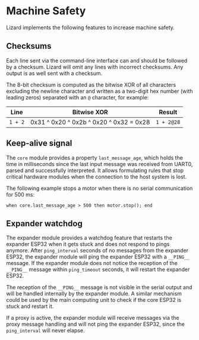 # Machine Safety

Lizard implements the following features to increase machine safety.

## Checksums

Each line sent via the command-line interface can and should be followed by a checksum.
Lizard will omit any lines with incorrect checksums.
Any output is as well sent with a checksum.

The 8-bit checksum is computed as the bitwise XOR of all characters excluding the newline character and written as a two-digit hex number (with leading zeros) separated with an `@` character, for example:

| Line    | Bitwise XOR                             | Result     |
| ------- | --------------------------------------- | ---------- |
| `1 + 2` | 0x31 ^ 0x20 ^ 0x2b ^ 0x20 ^ 0x32 = 0x28 | `1 + 2@28` |

## Keep-alive signal

The `core` module provides a property `last_message_age`, which holds the time in milliseconds since the last input message was received from UART0, parsed and successfully interpreted.
It allows formulating rules that stop critical hardware modules when the connection to the host system is lost.

The following example stops a motor when there is no serial communication for 500 ms:

    when core.last_message_age > 500 then motor.stop(); end

## Expander watchdog

The expander module provides a watchdog feature that restarts the expander ESP32 when it gets stuck and does not respond to pings anymore.
After `ping_interval` seconds of no messages from the expander ESP32, the expander module will ping the expander ESP32 with a `__PING__` message.
If the expander module does not notice the reception of the `__PING__` message within `ping_timeout` seconds, it will restart the expander ESP32.

The reception of the `__PING__` message is not visible in the serial output and will be handled internally by the expander module.
A similar mechanism could be used by the main computing unit to check if the core ESP32 is stuck and restart it.

If a proxy is active, the expander module will receive messages via the proxy message handling and will not ping the expander ESP32, since the `ping_interval` will never elapse.
